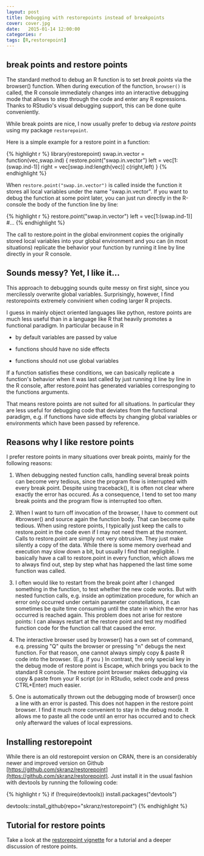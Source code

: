```yaml
---
layout: post
title: Debugging with restorepoints instead of breakpoints
cover: cover.jpg
date:   2015-01-14 12:00:00
categories: r
tags: [R,restorepoint]
---
```


## break points and restore points

The standard method to debug an R function is to set *break points* via the browser() function. When during execution of the function, `browser()` is called, the R console immediately changes into an interactive debugging mode that allows to step through the code and enter any R expressions. Thanks to RStudio's visual debugging support, this can be done quite conveniently.

While break points are nice, I now usually prefer to debug via *restore points* using my package `restorepoint`.

Here is a simple example for a restore point in a function:


{% highlight r %}
library(restorepoint)
swap.in.vector = function(vec,swap.ind) {
  restore.point("swap.in.vector")
  left  = vec[1:(swap.ind-1)]
	right = vec[swap.ind:length(vec)]
	c(right,left)
}
{% endhighlight %}

When `restore.point("swap.in.vector")` is called inside the function it stores all local variables under the name "swap.in.vector". If you want to debug the function at some point later, you can just run directly in the R-console the body of the function line by line:


{% highlight r %}
  restore.point("swap.in.vector")
  left  = vec[1:(swap.ind-1)]
  #...
{% endhighlight %}

The call to restore.point in the global environment copies the originally stored local variables into your global environment and you can (in most situations) replicate the behavior your function by running it line by line directly in your R console.

## Sounds messy? Yet, I like it...

This approach to debugging sounds quite messy on first sight, since you mercilessly overwrite global variables. Surprisingly, however, I find restorepoints extremely convinient when coding larger R projects. 

I guess in mainly object oriented languages like python, restore points are much less useful than in a language like R that heavily promotes a functional paradigm. In particular because in R 

  - by default variables are passed by value
  
  - functions should have no side effects
  
  - functions should not use global variables
  
If a function satisfies these conditions, we can basically replicate a function's behavior when it was last called by just running it line by line in the R console, after restore.point has generated variables corresponging to the functions arguments.

That means restore points are not suited for all situations. In particular they are less useful for debugging code that deviates from the functional paradigm, e.g. if functions have side effects by changing global variables or environments which have been passed by reference.

## Reasons why I like restore points

I prefer restore points in many situations over break points, mainly for the following reasons:

1. When debugging nested function calls, handling several break points can become very tedious, since the program flow is interrupted with every break point. Despite using traceback(), it is often not clear where exactly the error has occured. As a consequence, I tend to set too many break points and the program flow is interrupted too often.

2. When I want to turn off invocation of the browser, I have to comment out #browser() and source again the function body. That can become quite tedious. When using restore points, I typically just keep the calls to restore.point in the code even if I may not need them at the moment. Calls to restore.point are simply not very obtrusive. They just make silently a copy of the data. While there is some memory overhead and execution may slow down a bit, but usually I find that negligible. I basically have a call to restore.point in every function, which allows me to always find out, step by step what has happened the last time some function was called.

3. I often would like to restart from the break point after I changed something in the function, to test whether the new code works. But with nested function calls, e.g. inside an optimization procedure, for which an error only occurred under certain parameter constellations, it can sometimes be quite time consuming until the state in which the error has occurred is reached again. This problem does not arise for restore points: I can always restart at the restore point and test my modified function code for the function call that caused the error.

4. The interactive browser used by browser() has a own set of command, e.q. pressing "Q" quits the browser or pressing "n" debugs the next function. For that reason, one cannot always simply copy & paste R code into the browser. (E.g. if you ) In contrast, the only special key in the debug mode of restore point is Escape, which brings you back to the standard R console. The restore point browser makes debugging via copy & paste from your R script (or in RStudio, select code and press CTRL+Enter) much easier.

5. One is automatically thrown out the debugging mode of browser() once a line with an error is pasted. This does not happen in the restore point browser. I find it much more convenient to stay in the debug mode. It allows me to paste all the code until an error has occurred and to check only afterward the values of local expressions.


## Installing restorepoint



While there is an old restorepoint version on CRAN, there is an considerably newer and improved version on Github [https://github.com/skranz/restorepoint](https://github.com/skranz/restorepoint). Just install it in the usual fashion with devtools by running the following code:


{% highlight r %}
if (!require(devtools))
  install.packages("devtools")
  
devtools::install_github(repo="skranz/restorepoint")
{% endhighlight %}

## Tutorial for restore points

Take a look at the [restorepoint vignette](https://github.com/skranz/restorepoint/blob/master/vignettes/Guide_restorepoint.md) for a tutorial and a deeper discussion of restore points.
